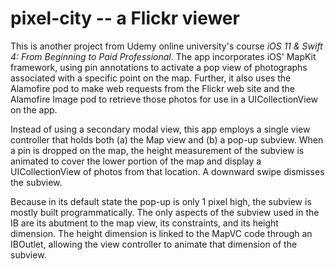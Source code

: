 # pixel-city -- a Flickr viewer
This is another project from Udemy online university's course <i>iOS 11 & Swift 4: From Beginning to Paid Professional</i>. The app incorporates iOS' MapKit framework, using pin annotations to activate a pop view of photographs associated with a specific point on the map. Further, it also uses the Alamofire pod to make web requests from the Flickr web site and the Alamofire Image pod to retrieve those photos for use in a UICollectionView on the app.

Instead of using a secondary modal view, this app employs a single view controller that holds both (a) the Map view and (b) a pop-up subview. When a pin is dropped on the map, the height measurement of the subview is animated to cover the lower portion of the map and display a UICollectionView of photos from that location. A downward swipe dismisses the subview.

Because in its default state the pop-up is only 1 pixel high, the subview is mostly built programmatically. The only aspects of the subview used in the IB are its abutment to the map view, its constraints, and its height dimension. The height dimension is linked to the MapVC code through an IBOutlet, allowing the view controller to animate that dimension of the subview.
